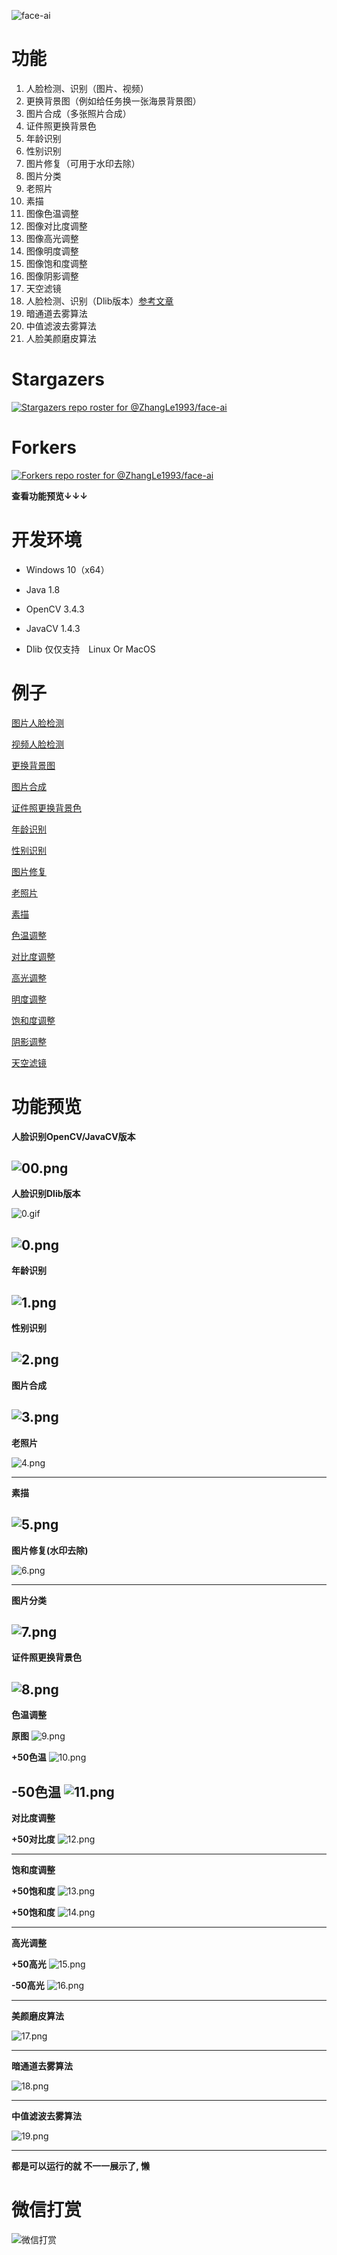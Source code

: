 ![face-ai](https://socialify.git.ci/ZhangLe1993/face-ai/image?description=1&forks=1&issues=1&language=1&pulls=1&stargazers=1&theme=Light)
# 功能 #

1. 人脸检测、识别（图片、视频）
2. 更换背景图（例如给任务换一张海景背景图）
3. 图片合成（多张照片合成）
4. 证件照更换背景色
5. 年龄识别
6. 性别识别
7. 图片修复（可用于水印去除）
8. 图片分类
9. 老照片
10. 素描
11. 图像色温调整
12. 图像对比度调整
13. 图像高光调整
14. 图像明度调整
15. 图像饱和度调整
16. 图像阴影调整
17. 天空滤镜
18. 人脸检测、识别（Dlib版本）[参考文章](https://yinyue.blog.csdn.net/article/details/123444397)
19. 暗通道去雾算法
20. 中值滤波去雾算法
21. 人脸美颜磨皮算法

# Stargazers
[![Stargazers repo roster for @ZhangLe1993/face-ai](https://reporoster.com/stars/ZhangLe1993/face-ai)](https://github.com/ZhangLe1993/face-ai/stargazers)

# Forkers
[![Forkers repo roster for @ZhangLe1993/face-ai](https://reporoster.com/forks/ZhangLe1993/face-ai)](https://github.com/ZhangLe1993/face-ai/network/members)


**查看功能预览↓↓↓**

# 开发环境 #

- Windows 10（x64）
- Java 1.8
- OpenCV 3.4.3
- JavaCV 1.4.3

- Dlib 仅仅支持　Linux Or MacOS

# 例子 #

[图片人脸检测](src/main/java/com/biubiu/example/FaceDetect.java)

[视频人脸检测](src/main/java/com/biubiu/example/VideoDetect.java)

[更换背景图](src/main/java/com/biubiu/example/ReplaceImageBackgroundImage.java)

[图片合成](src/main/java/com/biubiu/example/ImageSynthesis.java)

[证件照更换背景色](src/main/java/com/biubiu/example/ReplaceImageBackgroundColor.java)

[年龄识别](src/main/java/com/biubiu/example/ImageAgeDetect.java)

[性别识别](src/main/java/com/biubiu/example/ImageGenderDetect.java)

[图片修复](src/main/java/com/biubiu/example/ImageRepair.java)

[老照片](src/main/java/com/biubiu/example/ImageToOld.java)

[素描](src/main/java/com/biubiu/example/ImageSketch.java)

[色温调整](src/main/java/com/biubiu/example/ImageColorTemperature.java)

[对比度调整](src/main/java/com/biubiu/example/ImageContrast.java)

[高光调整](src/main/java/com/biubiu/example/ImageHighLight.java)

[明度调整](src/main/java/com/biubiu/example/ImageLightness.java)

[饱和度调整](src/main/java/com/biubiu/example/ImageSaturate.java)

[阴影调整](src/main/java/com/biubiu/example/ImageShadow.java)

[天空滤镜](src/main/java/com/biubiu/example/Sky.java)

# 功能预览 #

**人脸识别OpenCV/JavaCV版本**

![00.png](doc/opencv_face.png)
----------


**人脸识别Dlib版本**

![0.gif](doc/cut.gif)

![0.png](doc/dlib_show.png)
----------

**年龄识别**

![1.png](doc/age.png)
----------

**性别识别**

![2.png](doc/xingbie.png)
----------

**图片合成**

![3.png](doc/hecheng.png)
----------

**老照片**

![4.png](doc/laozhaopian.png)

----------

**素描**

![5.png](doc/sumiao.png)
----------

**图片修复(水印去除)**

![6.png](doc/repair.png)

----------

**图片分类**

![7.png](doc/fenlei.png)
----------

**证件照更换背景色**

![8.png](doc/replace-background-color.png)
----------

**色温调整**

****原图****
![9.png](doc/colorOrigin.jpg)

****+50色温****
![10.png](doc/addColorTem.png)

****-50色温****
![11.png](doc/subColorTem.png)
----------

**对比度调整**

****+50对比度****
![12.png](doc/colorCon.png)

----------

**饱和度调整**

****+50饱和度****
![13.png](doc/colorSng.png)

****+50饱和度****
![14.png](doc/colorSng2.png)

----------

**高光调整**

****+50高光****
![15.png](doc/addHightLi.png)

****-50高光****
![16.png](doc/subHightLig.png)

----------

**美颜磨皮算法**

![17.png](doc/meiyanmopi.png)

----------

**暗通道去雾算法**

![18.png](doc/antoudao.png)

----------

**中值滤波去雾算法**

![19.png](doc/zhongzhi.png)

----------


**都是可以运行的就 不一一展示了, 懒**

# 微信打赏

![微信打赏](doc/weixin-pay.jpg)
